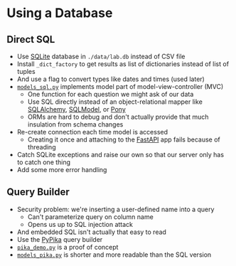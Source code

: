 # Using a Database

## Direct SQL

-   Use [SQLite][sqlite] database in `./data/lab.db` instead of CSV file
-   Install `_dict_factory` to get results as list of dictionaries instead of list of tuples
-   And use a flag to convert types like dates and times (used later)
-   [`models_sql.py`](./models_sql.py) implements model part of model-view-controller (MVC)
    -   One function for each question we might ask of our data
    -   Use SQL directly instead of an object-relational mapper like [SQLAlchemy][SQLAlchemy], [SQLModel][sqlmodel], or [Pony][pony]
    -   ORMs are hard to debug and don't actually provide that much insulation from schema changes
-   Re-create connection each time model is accessed
    -   Creating it once and attaching to the [FastAPI][fastapi] app fails because of threading
-   Catch SQLite exceptions and raise our own so that our server only has to catch one thing
-   Add some more error handling

## Query Builder

-   Security problem: we're inserting a user-defined name into a query
    -   Can't parameterize query on column name
    -   Opens us up to SQL injection attack
-   And embedded SQL isn't actually that easy to read
-   Use the [PyPika][pypika] query builder
-   [`pika_demo.py`](./pika_demo.py) is a proof of concept
-   [`models_pika.py`](./models_pika.py) is shorter and more readable than the SQL version

[fastapi]: https://fastapi.tiangolo.com/
[pony]: https://ponyorm.org/
[pypika]: https://pypika.readthedocs.io/
[SQLAlchemy]: https://www.sqlalchemy.org/
[sqlite]: https://www.sqlite.org/
[sqlmodel]: https://sqlmodel.tiangolo.com/
